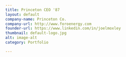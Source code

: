 ```yaml
---
title: Princeton CEO '87
layout: default
company-name: Princeton Co.
company-url: http://www.foroenergy.com
founder-url: https://www.linkedin.com/in/joelmoxley
thumbnail: default-logo.jpg
alt: image-alt
category: Portfolio

---
```

